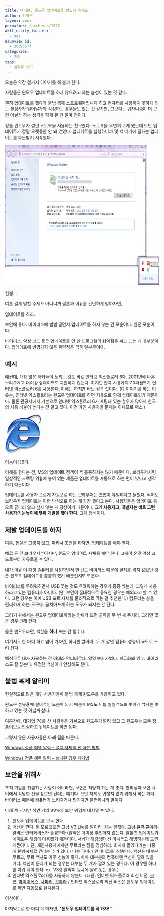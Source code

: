 ```yaml
---
title: 여러분, 윈도우 업데이트를 반드시 하세요
author: 안형우
layout: post
permalink: /archives/1522
aktt_notify_twitter:
  - yes
daumview_id:
  - 36693577
categories:
  - 기타
tags:
  - 생각해 보기
---
```

오늘은 약간 곁가지 이야기를 해 볼까 한다.

사람들은 윈도우 업데이트를 하지 않으려고 하는 습성이 있는 것 같다.

괜히 업데이트를 했다가 불법 복제 소프트웨어입니다 하고 컴퓨터를 사용하지 못하게 되는 불상사가 일어날까봐 걱정하는 경우들도 있는 것 같지만, 그보다는 귀차니즘이 더 큰 건 아닐까 하는 생각을 하게 된 건 얼마 전이다.

정품 윈도우가 깔린 노트북을 사용하는 친구였다. 노트북을 우연히 보게 됐는데 보안 업데이트가 정말 오랫동안 안 돼 있었다. 업데이트를 실행하니까 몇 백 메가에 달하는 업데이트를 다운받기 시작했다.

<p style="text-align: center;">
  <img class="aligncenter" src="/uploads/legacy/window-update.png" alt="" width="640" height="459" />
</p>

헐랭…

여튼 길게 말할 주제가 아니니까 결론과 이유를 간단하게 말하자면,

업데이트를 하라.

보안에 좋다. 바이러스에 벌벌 떨면서 업데이트를 하지 않는 건 모순이다. 완전 모순이다.

바이러스, 악성 코드 등은 업데이트를 안 한 프로그램의 취약점을 파고 드는 게 대부분이다. 업데이트에 반영되지 않은 취약점은 극히 일부분이다.

## 예시

예컨대, 가장 많은 해커들이 노리는 것도 바로 인터넷 익스플로러 6다. 2001년에 나온 브라우저고 더이상 업데이트도 지원하지 않는다. 하지만 한국 사용자의 20퍼센트가 인터넷 익스플로러 6를 사용한다. 이해는 하지만 바보 같은 짓이다. (이 이야기를 하는 이유는, 인터넷 익스플로러는 윈도우 업데이트를 하면 자동으로 함께 업데이트되기 때문이다. 물론 관공서에서 기본으로 인터넷 익스플로러 6가 세팅돼 있는 경우가 많아서 한국의 사용 비율이 높다는 건 알고 있다. 이건 개인 사용자들 문제는 아니므로 패스.)

<div style="width: 129px" class="wp-caption aligncenter">
  <img class=" " src="/uploads/legacy/ie6icon.jpg" alt="" width="119" height="128" /><p class="wp-caption-text">
    이놈이 IE6다.
  </p>
</div>

이해를 한다는 건, MS의 업데이트 정책이 썩 훌륭하지는 않기 때문이다. 브라우저처럼 일상적인 크랙킹 위협에 놓여 있는 제품은 업데이트를 자동으로 하는 편이 낫다고 생각하기 때문이다.

업데이트를 사용자 모르게 자동으로 하는 브라우저는 [크롬][1]이 유일하다고 들었다. 적어도 브라우저 업데이트는 이런 방식으로 하는 게 가장 좋다고 본다. 사용자들은 업데이트 등으로 곯머리 앓고 싶지 않는 게 정상이기 때문이다. **그게 사용자고, 개발자는 바로 그런 사용자의 눈높이에 맞춰 개발을 해야 한다.** 그게 정석이다.

## 제발 업데이트를 하자

여튼, 현실은 그렇지 않고, 따라서 조언을 하자면, 업데이트를 해야 한다.

예로 든 건 브라우저뿐이지만, 윈도우 업데이트 자체를 해야 한다. 그래야 온갖 악성 코드로부터 자유로울 수 있다.

내가 이날 이 때껏 컴퓨터를 사용하면서 한 번도 바이러스 때문에 골치를 겪지 않았던 것은 윈도우 업데이트를 꼼꼼히 했기 때문인지도 모른다.

바이러스를 두려워하면서 USB 꽂는 것도 두려워하는 경우가 종종 있는데, 그렇게 사용하라고 있는 컴퓨터가 아니다. (단, 보안이 절대적으로 중요한 경우는 예외라고 할 수 있다. 그런 경우는 아예 USB 포트 자체를 물리적으로 막는 걸 추천한다.) 컴퓨터는 삶을 편리하게 하는 도구다. 골치아프게 하는 도구가 되서는 안 된다.

그러기 위해서는 윈도우 업데이트하라는 안내가 뜨면 클릭을 두 번 해 주시라. 그러면 많은 경우 편해 진다.

물론 윈도우라면, 백신을 **하나** 까는 건 필수다.

여기서도 한 마디 하고 넘어 가자면, 하나만 깔아라. 두 개 깔면 컴퓨터 성능이 극도로 느려 진다.

백신으로 내가 사용하는 건 [아비라 안티비르][2]다. 알약보다 가볍다. 한글화돼 있고. 바이러스도 잘 잡는다. 유명한 백신이니 안심해도 된다.

## 불법 복제 알리미

현실적으로 많은 개인 사용자들이 불법 복제 윈도우를 사용하고 있다.

윈도우 점유율에 절대적인 도움이 되기 때문에 MS도 이를 실질적으로 못하게 막지는 못하고 있는 것 아닐까 싶다.

여튼간에, 대기업 PC를 산 사람들은 기본으로 윈도우가 깔려 있고 그 윈도우는 모두 정품이므로 안심하고 업데이트를 하면 된다.

그렇지 않은 사용자들은 아래 팁을 따른다.

[Windows 정품 혜택 알림 &#8211; 설치 자체를 안 하는 방법][3]

[Windows 정품 혜택 알림 &#8211; 설치된 경우 제거법][4]

## 보안을 위해서

조직 기밀을 취급하는 사람이 아니라면, 보안은 적당히 하는 게 좋다. 편리성과 보안 사이에서 적당한 선을 찾으면 된다는 얘기다. 보안 자체도 귀찮지 않기 위해서 하는 거다. 바이러스 때문에 컴퓨터가 느려지거나 망가지면 불편하니까 말이다.

아래 세 가지만 하면 거의 99%의 보안 위협에 대처할 수 있다.

1.  윈도우 업데이트를 모두 한다.
2.  백신을 깐다. 잘 모르겠으면 그냥 [V3 Lite][5]를 깔아라. 성능 괜찮다. <del>그냥 알약 깔아라. 알약은 인터페이스가 훌륭하다.</del>(알약은 더이상 추천하지 않는다. 알툴즈 업데이트가 네이트온 해킹에 이용됐기 때문이다. 서버가 해킹당한 건 아니라고 해명하는데 도찐개찐이다. 단, 개인사용자에게만 무료라는 점을 명심하라. 회사에 깔았다가는 나중에 불법복제로 걸리는 수가 있다.) 나는 [아비라 안티비르][2]를 추천한다. 백신은 대부분 무료고, 무료 백신도 아주 성능이 좋다. 아마 대부분의 컴퓨터엔 백신이 깔려 있을 거다. 백신이 문제가 되는 경우는 대부분 두 개가 깔려 있는 경우다. 이 경우엔 하나를 지워 줘야 한다. ex. V3랑 알약이 동시에 깔려 있는 경우.)
3.  인터넷 익스플로러 6를 사용하지 않는다. (대안: 인터넷 익스플로러 최신 버전, [크롬][1], [파이어폭스][6], [사파리][7], [오페라][8] / 인터넷 익스플로러 최신 버전은 윈도우 업데이트를 하면 자동으로 설치된다.)

이상이다.

마지막으로 한 마디 더 하자면, **&#8220;윈도우 업데이트를 꼭 하자!&#8221;**

&nbsp;

 [1]: http://www.google.com/chrome/
 [2]: http://www.avira.com
 [3]: http://www.soondesign.co.kr/?p=4066
 [4]: http://blog.daum.net/angela91/7163862
 [5]: http://www.ahnlab.com/kr/site/product/productView.do?prodSeq=8&from=v3lite
 [6]: http://www.mozilla.or.kr/ko/
 [7]: http://www.apple.com/kr/safari/download/
 [8]: http://www.opera.com/